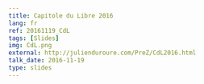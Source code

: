 ```yaml
---
title: Capitole du Libre 2016
lang: fr
ref: 20161119_CdL
tags: [Slides]
img: CdL.png
external: http://julienduroure.com/PreZ/CdL2016.html
talk_date: 2016-11-19
type: slides
---
```

